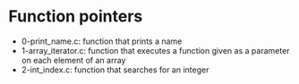 # Function pointers
* 0-print_name.c: function that prints a name
* 1-array_iterator.c: function that executes a function given as a parameter on each element of an array
* 2-int_index.c: function that searches for an integer
